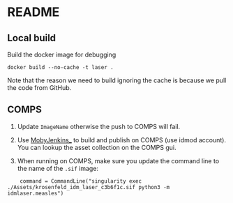 # README

## Local build
Build the docker image for debugging
```
docker build --no-cache -t laser .
```
Note that the reason we need to build ignoring the cache is because we pull the code from GitHub.

## COMPS

1. Update `ImageName` otherwise the push to COMPS will fail.

2. Use [MobyJenkins_](https://jenkins.apps.idmod.org/view/Container%20building/job/MobyJenkins_) to build and publish on COMPS (use idmod account). You can lookup the asset collection on the COMPS gui. 

3. When running on COMPS, make sure you update the command line to the name of the `.sif` image:
```
    command = CommandLine("singularity exec ./Assets/krosenfeld_idm_laser_c3b6f1c.sif python3 -m idmlaser.measles")
```